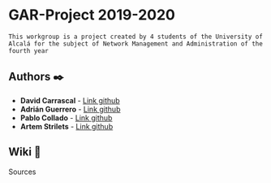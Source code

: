 # GAR-Project 2019-2020

	This workgroup is a project created by 4 students of the University of Alcalá for the subject of Network Management and Administration of the fourth year


## Authors ✒️

* **David Carrascal** - [Link github](https://github.com/davidcawork)
* **Adrián Guerrero** - [Link github](https://github.com/adrihamel)
* **Pablo Collado** - [Link github](https://github.com/pcolladosoto)
* **Artem Strilets** - [Link github](https://github.com/ArtemSSOO)


## Wiki 📖

Sources 
